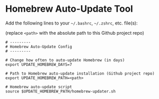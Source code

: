 # Homebrew Auto-Update Tool

Add the following lines to your `~/.bashrc`, `~/.zshrc`, etc. file(s):

(replace `<path>` with the absolute path to this Github project repo)

```shell
# ---------
# Homebrew Auto-Update Config
# ---------

# Change how often to auto-update Homebrew (in days)
export UPDATE_HOMEBREW_DAYS=7

# Path to Homebrew auto-update installation (Github project repo)
export UPDATE_HOMEBREW_PATH=<path>

# Homebrew auto-update script
source $UPDATE_HOMEBREW_PATH/homebrew-updater.sh
```